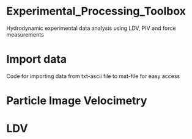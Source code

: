 # Experimental_Processing_Toolbox
Hydrodynamic experimental data analysis using LDV, PIV and force measurements

# Import data
Code for importing data from txt-ascii file to mat-file for easy access

# Particle Image Velocimetry

# LDV


